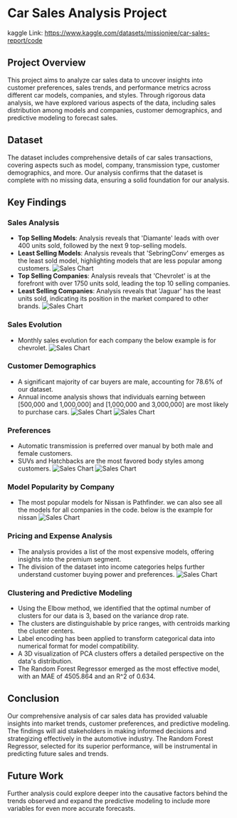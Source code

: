 # Car Sales Analysis Project

kaggle Link: https://www.kaggle.com/datasets/missionjee/car-sales-report/code 
## Project Overview
This project aims to analyze car sales data to uncover insights into customer preferences, sales trends, and performance metrics across different car models, companies, and styles. Through rigorous data analysis, we have explored various aspects of the data, including sales distribution among models and companies, customer demographics, and predictive modeling to forecast sales.

## Dataset
The dataset includes comprehensive details of car sales transactions, covering aspects such as model, company, transmission type, customer demographics, and more. Our analysis confirms that the dataset is complete with no missing data, ensuring a solid foundation for our analysis.

## Key Findings

### Sales Analysis
- **Top Selling Models**: Analysis reveals that 'Diamante' leads with over 400 units sold, followed by the next 9 top-selling models.
- **Least Selling Models**: Analysis reveals that  'SebringConv' emerges as the least sold model, highlighting models that are less popular among customers.
![Sales Chart](assets/models_sales.png )
- **Top Selling Companies**:  Analysis reveals that 'Chevrolet' is at the forefront with over 1750 units sold, leading the top 10 selling companies.
- **Least Selling Companies**:  Analysis reveals that 'Jaguar' has the least units sold, indicating its position in the market compared to other brands.
![Sales Chart](assets/comany_sales.png )

### Sales Evolution
- Monthly sales evolution for each company the below example is for chevrolet.
![Sales Chart](assets/chevrolet.png)

### Customer Demographics
- A significant majority of car buyers are male, accounting for 78.6% of our dataset.
- Annual income analysis shows that individuals earning between [500,000 and 1,000,000] and [1,000,000 and 3,000,000] are most likely to purchase cars.
![Sales Chart](assets/gender.png)
![Sales Chart](assets/incom.png)

### Preferences
- Automatic transmission is preferred over manual by both male and female customers.
- SUVs and Hatchbacks are the most favored body styles among customers.
![Sales Chart](assets/transmission_gender.png)
![Sales Chart](assets/style.png)

### Model Popularity by Company
- The most popular models for Nissan is Pathfinder. we can also see all the models for all companies in the code. below is the example for nissan
![Sales Chart](assets/nissan_models.png)

### Pricing and Expense Analysis
- The analysis provides a list of the most expensive models, offering insights into the premium segment.
- The division of the dataset into income categories helps further understand customer buying power and preferences.
![Sales Chart](assets/expensive_models.png)

### Clustering and Predictive Modeling
- Using the Elbow method, we identified that the optimal number of clusters for our data is 3, based on the variance drop rate.
- The clusters are distinguishable by price ranges, with centroids marking the cluster centers.
- Label encoding has been applied to transform categorical data into numerical format for model compatibility.
- A 3D visualization of PCA clusters offers a detailed perspective on the data's distribution.
- The Random Forest Regressor emerged as the most effective model, with an MAE of 4505.864 and an R^2 of 0.634.

## Conclusion
Our comprehensive analysis of car sales data has provided valuable insights into market trends, customer preferences, and predictive modeling. The findings will aid stakeholders in making informed decisions and strategizing effectively in the automotive industry. The Random Forest Regressor, selected for its superior performance, will be instrumental in predicting future sales and trends.

## Future Work
Further analysis could explore deeper into the causative factors behind the trends observed and expand the predictive modeling to include more variables for even more accurate forecasts.

